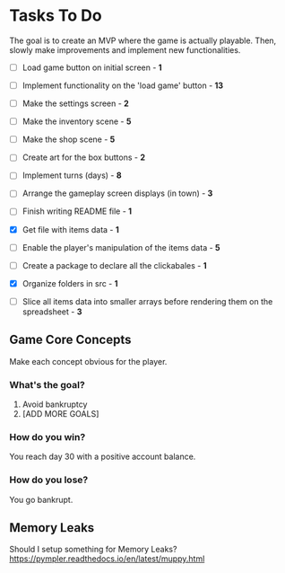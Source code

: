 # Tasks To Do

The goal is to create an MVP where the game is actually playable. Then, slowly make improvements and implement new functionalities.

- [ ] Load game button on initial screen - **1**
- [ ] Implement functionality on the 'load game' button - **13**
- [ ] Make the settings screen - **2**
- [ ] Make the inventory scene - **5**
- [ ] Make the shop scene - **5**
- [ ] Create art for the box buttons - **2**
- [ ] Implement turns (days) - **8**
- [ ] Arrange the gameplay screen displays (in town) - **3**
- [ ] Finish writing README file - **1**
- [X] Get file with items data - **1**
- [ ] Enable the player's manipulation of the items data - **5**
- [ ] Create a package to declare all the clickabales - **1**
- [X] Organize folders in src - **1**
- [ ] Slice all items data into smaller arrays before rendering them on the spreadsheet - **3**


## Game Core Concepts

Make each concept obvious for the player.

### What's the goal? 
1. Avoid bankruptcy
2. [ADD MORE GOALS]

### How do you win?
You reach day 30 with a positive account balance.

### How do you lose?
You go bankrupt.


## Memory Leaks
Should I setup something for Memory Leaks?
https://pympler.readthedocs.io/en/latest/muppy.html